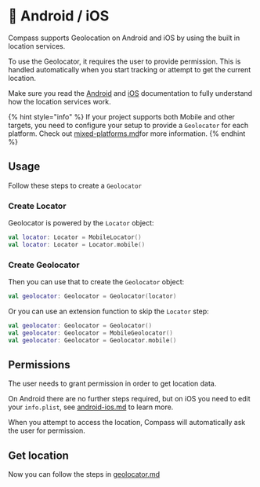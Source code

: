 # 📱 Android / iOS

Compass supports Geolocation on Android and iOS by using the built in location services.

To use the Geolocator, it requires the user to provide permission. This is handled automatically when you start tracking or attempt to get the current location.

Make sure you read the [Android](https://developer.android.com/develop/sensors-and-location/location) and [iOS](https://developer.apple.com/documentation/corelocation) documentation to fully understand how the location services work.

{% hint style="info" %}
If your project supports both Mobile and other targets, you need to configure your setup to provide a `Geolocator` for each platform. Check out [mixed-platforms.md](../usage/mixed-platforms.md "mention")for more information.
{% endhint %}

## Usage

Follow these steps to create a `Geolocator`

### Create Locator

Geolocator is powered by the `Locator` object:

```kotlin
val locator: Locator = MobileLocator()
val locator: Locator = Locator.mobile()
```

### Create Geolocator

Then you can use that to create the `Geolocator` object:

```kotlin
val geolocator: Geolocator = Geolocator(locator)
```

Or you can use an extension function to skip the `Locator` step:

```kotlin
val geolocator: Geolocator = Geolocator()
val geolocator: Geolocator = MobileGeolocator()
val geolocator: Geolocator = Geolocator.mobile()
```

## Permissions

The user needs to grant permission in order to get location data.

On Android there are no further steps required, but on iOS you need to edit your `info.plist`, see [android-ios.md](../setup/android-ios.md "mention") to learn more.

When you attempt to access the location, Compass will automatically ask the user for permission.

## Get location

Now you can follow the steps in [geolocator.md](geolocator.md "mention")
